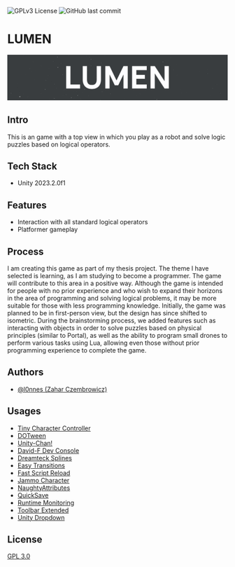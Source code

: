 
![GPLv3 License](https://img.shields.io/badge/License-GPL%20v3-yellow.svg)
![GitHub last commit](https://img.shields.io/github/last-commit/WatchizzzX/LUMEN)

# LUMEN
![Logo](Assets/Art/UI/LumenLogo.png)

## Intro
This is an game with a top view in which you play as a robot and solve logic puzzles based on logical operators.

## Tech Stack

- Unity 2023.2.0f1

## Features

- Interaction with all standard logical operators
- Platformer gameplay

## Process
I am creating this game as part of my thesis project. The theme I have selected is learning, as I am studying to become a programmer. The game will contribute to this area in a positive way.
Although the game is intended for people with no prior experience and who wish to expand their horizons in the area of programming and solving logical problems, it may be more suitable for those with less programming knowledge. Initially, the game was planned to be in first-person view, but the design has since shifted to isometric.
During the brainstorming process, we added features such as interacting with objects in order to solve puzzles based on physical principles (similar to Portal), as well as the ability to program small drones to perform various tasks using Lua, allowing even those without prior programming experience to complete the game.

## Authors

- [@l0nnes (Zahar Czembrowicz)](https://www.github.com/l0nnes)

## Usages

- [Tiny Character Controller](https://github.com/unity3d-jp/Project_TCC)
- [DOTween](https://dotween.demigiant.com/)
- [Unity-Chan!](https://unity-chan.com/contents/guideline_en/)
- [David-F Dev Console](https://github.com/DavidF-Dev/Unity-DeveloperConsole)
- [Dreamteck Splines](https://assetstore.unity.com/packages/tools/utilities/dreamteck-splines-61926)
- [Easy Transitions](https://assetstore.unity.com/packages/tools/gui/easy-transitions-225607)
- [Fast Script Reload](https://assetstore.unity.com/packages/tools/utilities/fast-script-reload-239351)
- [Jammo Character](https://assetstore.unity.com/packages/3d/characters/jammo-character-mix-and-jam-158456)
- [NaughtyAttributes](https://assetstore.unity.com/packages/tools/utilities/naughtyattributes-129996)
- [QuickSave](https://assetstore.unity.com/packages/tools/utilities/quick-save-107676)
- [Runtime Monitoring](https://assetstore.unity.com/packages/tools/integration/runtime-monitoring-222328)
- [Toolbar Extended](https://github.com/marijnz/unity-toolbar-extender.git)
- [Unity Dropdown](https://github.com/SolidAlloy/UnityDropdown)

## License

[GPL 3.0](https://choosealicense.com/licenses/gpl-3.0/)

